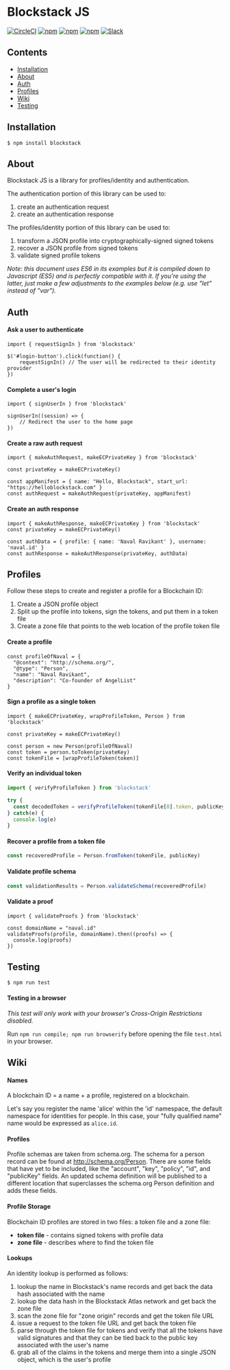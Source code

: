 # Blockstack JS

[![CircleCI](https://img.shields.io/circleci/project/blockstack/blockstack-js/master.svg)](https://circleci.com/gh/blockstack/blockstack-js/tree/master)
[![npm](https://img.shields.io/npm/l/blockstack.svg)](https://www.npmjs.com/package/blockstack)
[![npm](https://img.shields.io/npm/v/blockstack.svg)](https://www.npmjs.com/package/blockstack)
[![npm](https://img.shields.io/npm/dm/blockstack.svg)](https://www.npmjs.com/package/blockstack)
[![Slack](http://slack.blockstack.org/badge.svg)](http://slack.blockstack.org/)

## Contents

* [Installation](#installation)
* [About](#about)
* [Auth](#auth)
* [Profiles](#profiles)
* [Wiki](#wiki)
* [Testing](#testing)

## Installation

```
$ npm install blockstack
```

## About

Blockstack JS is a library for profiles/identity and authentication.

The authentication portion of this library can be used to:

1. create an authentication request
1. create an authentication response

The profiles/identity portion of this library can be used to:

1. transform a JSON profile into cryptographically-signed signed tokens
1. recover a JSON profile from signed tokens
1. validate signed profile tokens

*Note: this document uses ES6 in its examples but it is compiled down to Javascript (ES5) and is perfectly compatible with it. If you're using the latter, just make a few adjustments to the examples below (e.g. use "let" instead of "var").*

## Auth

#### Ask a user to authenticate

```es6
import { requestSignIn } from 'blockstack'

$('#login-button').click(function() {
    requestSignIn() // The user will be redirected to their identity provider
})
```

#### Complete a user's login

```es6
import { signUserIn } from 'blockstack'

signUserIn((session) => {
    // Redirect the user to the home page
})

```

#### Create a raw auth request

```es6
import { makeAuthRequest, makeECPrivateKey } from 'blockstack'

const privateKey = makeECPrivateKey()

const appManifest = { name: "Hello, Blockstack", start_url: "https://helloblockstack.com" }
const authRequest = makeAuthRequest(privateKey, appManifest)
```

#### Create an auth response

```es6
import { makeAuthResponse, makeECPrivateKey } from 'blockstack'
const privateKey = makeECPrivateKey()

const authData = { profile: { name: 'Naval Ravikant' }, username: 'naval.id' }
const authResponse = makeAuthResponse(privateKey, authData)
```

## Profiles

Follow these steps to create and register a profile for a Blockchain ID:

1. Create a JSON profile object
2. Split up the profile into tokens, sign the tokens, and put them in a token file
3. Create a zone file that points to the web location of the profile token file

#### Create a profile

```es6
const profileOfNaval = {
  "@context": "http://schema.org/",
  "@type": "Person",
  "name": "Naval Ravikant",
  "description": "Co-founder of AngelList"
}
```

#### Sign a profile as a single token

```es6
import { makeECPrivateKey, wrapProfileToken, Person } from 'blockstack'

const privateKey = makeECPrivateKey()

const person = new Person(profileOfNaval)
const token = person.toToken(privateKey)
const tokenFile = [wrapProfileToken(token)]
```

#### Verify an individual token

```js
import { verifyProfileToken } from 'blockstack'

try {
  const decodedToken = verifyProfileToken(tokenFile[0].token, publicKey)
} catch(e) {
  console.log(e)
}
```

#### Recover a profile from a token file

```js
const recoveredProfile = Person.fromToken(tokenFile, publicKey)
```

#### Validate profile schema

```js
const validationResults = Person.validateSchema(recoveredProfile)
```

#### Validate a proof

```es6
import { validateProofs } from 'blockstack'

const domainName = "naval.id"
validateProofs(profile, domainName).then((proofs) => {
  console.log(proofs)
})
```

## Testing

```
$ npm run test
```

#### Testing in a browser

*This test will only work with your browser's Cross-Origin Restrictions disabled.*

Run `npm run compile; npm run browserify` before opening the file `test.html`
in your browser.

## Wiki

#### Names

A blockchain ID = a name + a profile, registered on a blockchain.

Let's say you register the name 'alice' within the 'id' namespace, the default namespace for identities for people. In this case, your "fully qualified name" name would be expressed as `alice.id`.

#### Profiles

Profile schemas are taken from schema.org. The schema for a person record can be found at http://schema.org/Person. There are some fields that have yet to be included, like the "account", "key", "policy", "id", and "publicKey" fields. An updated schema definition will be published to a different location that superclasses the schema.org Person definition and adds these fields.

#### Profile Storage

Blockchain ID profiles are stored in two files: a token file and a zone file:

+ **token file** - contains signed tokens with profile data
+ **zone file** - describes where to find the token file

#### Lookups

An identity lookup is performed as follows:

1. lookup the name in Blockstack's name records and get back the data hash associated with the name
2. lookup the data hash in the Blockstack Atlas network and get back the zone file
3. scan the zone file for "zone origin" records and get the token file URL
4. issue a request to the token file URL and get back the token file
5. parse through the token file for tokens and verify that all the tokens have valid signatures and that they can be tied back to the public key associated with the user's name
6. grab all of the claims in the tokens and merge them into a single JSON object, which is the user's profile
